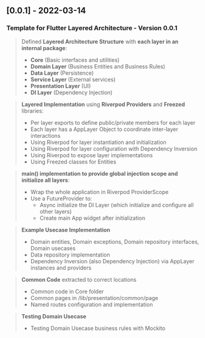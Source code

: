 ## [0.0.1] - 2022-03-14

### Template for Flutter Layered Architecture - Version 0.0.1
> Defined **Layered Architecture Structure** with **each layer in an internal package**:
>   - **Core** (Basic interfaces and utilities)
>   - **Domain Layer** (Business Entities and Business Rules)
>   - **Data Layer** (Persistence)
>   - **Service Layer** (External services)
>   - **Presentation Layer** (UI)  
>   - **DI Layer** (Dependency Injection)

> **Layered Implementation** using **Riverpod Providers** and **Freezed** libraries:
>   - Per layer exports to define public/private members for each layer
>   - Each layer has a AppLayer Object to coordinate inter-layer interactions
>   - Using Riverpod for layer instantiation and initialization
>   - Using Riverpod for layer configuration with Dependency Inversion
>   - Using Riverpod to expose layer implementations
>   - Using Freezed classes for Entities

> **main() implementation to provide global injection scope and initialize all layers**:
>   - Wrap the whole application in Riverpod ProviderScope
>   - Use a FutureProvider to:
>     - Async initialize the DI Layer (which initialize and configure all other layers)
>     - Create main App widget after initialization

> **Example Usecase Implementation**
>   - Domain entities, Domain exceptions, Domain repository interfaces, Domain usecases
>   - Data repository implementation
>   - Dependency Inversion (also Dependency Injection) via AppLayer instances and providers

> **Common Code** extracted to correct locations
>   - Common code in Core folder
>   - Common pages in /lib/presentation/common/page
>   - Named routes configuration and implementation

> **Testing Domain Usecase**
>   - Testing Domain Usecase business rules with Mockito
